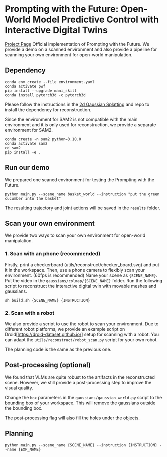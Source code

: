 # Prompting with the Future: Open-World Model Predictive Control with Interactive Digital Twins
[Project Page](https://prompting-with-the-future.github.io/) 
Official implementation of Prompting with the Future. We provide a demo on a scanned environment and also provide a pipeline for scanning your own environment for open-world manipulation.

## Dependency
```
conda env create --file environment.yaml
conda activate pwf
pip install --upgrade mani_skill
conda install pytorch3d -c pytorch3d
```

Please follow the instructions in the [2d Gaussian Splatting](https://github.com/hbb1/2d-gaussian-splatting) and repo to install the dependency for reconstruction.

Since the environment for SAM2 is not compatible with the main environment and it is only used for reconstruction, we provide a separate environment for SAM2.

```
conda create -n sam2 python=3.10.0
conda activate sam2
cd sam2
pip install -e .
```

## Run our demo
We prepared one scaned environment for testing the Prompting with the Future.

``` 
python main.py --scene_name basket_world --instruction "put the green cucumber into the basket"
```

The resulting trajectory and joint actions will be saved in the `results` folder.

## Scan your own environment
We provide two ways to scan your own environment for open-world manipulation.

### 1. Scan with an phone (recommended)
Firstly, print a checkerboard (utils/reconstruct/checker_board.svg) and put it in the workspace.
Then, use a phone camera to flexibly scan your environment. (60fps is recommended)
Name your scene as `{SCENE_NAME}`.
Put the video in the `gaussians/colmap/{SCENE_NAME}` folder.
Run the following script to reconstruct the interactive digital twin with movable meshes and gaussians.

```
sh build.sh {SCENE_NAME} {INSTRUCTION}
```

### 2. Scan with a robot
We also provide a script to use the robot to scan your environment.
Due to different robot platforms, we provide an example script on Droid[https://droid-dataset.github.io/] setup for scanning with a robot.
You can adapt the `utils/reconstruct/robot_scan.py` script for your own robot.

The planning code is the same as the previous one.

## Post-processing (optional)
We found that VLMs are quite robust to the artifacts in the reconstructed scene.
However, we still provide a post-processing step to improve the visual quality.

Change the `box` parameters in the `gaussians/gaussian_world.py` script to the bounding box of your workspace. This will remove the gaussians outside the bounding box.

The post-processing flag will also fill the holes under the objects.

## Planning
```
python main.py --scene_name {SCENE_NAME} --instruction {INSTRUCTION} --name {EXP_NAME}
```